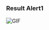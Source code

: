 ### Result Alert1
<img align="center" fit="fill" alt="GIF" src="https://github.com/Shuichi126/alert/blob/main/vid/alert1.gif" />
